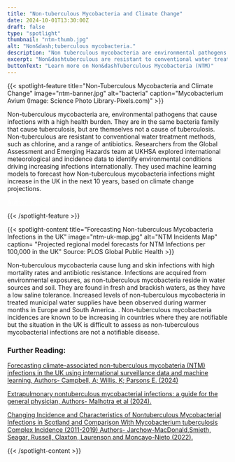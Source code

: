 ```yaml
---
title: "Non-tuberculous Mycobacteria and Climate Change"
date: 2024-10-01T13:30:00Z
draft: false
type: "spotlight"
thumbnail: "ntm-thumb.jpg"
alt: "Non&dash;tuberculous mycobacteria."
description: "Non tuberculous mycobacteria are environmental pathogens that cause infections with a high health burden. They are in the same bacteria family that cause tuberculosis, but are themselves not a cause of tuberculosis.  Non-tuberculous are resistant to conventional water treatment methods, such as chlorine, and a range of antibiotics. Researchers from the Global Assessment and Emerging Hazards team at UKHSA explored international meteorological and incidence data to identify environmental conditions driving increasing infections internationally. They used machine learning models to forecast how Non-tuberculous mycobacteria infections might increase in the UK in the next 10 years, based on climate change projections."
excerpt: "Non&dashtuberculous are resistant to conventional water treatment methods, such as chlorine, and a range of antibiotics. Researchers from the Global Assessment and Emerging Hazards team at UKHSA explored international meteorological and incidence data to identify environmental conditions driving increasing infections internationally. They used machine learning models to forecast how Non-tuberculous mycobacteria infections might increase in the UK in the next 10 years, based on climate change projections"
buttonText: "Learn more on Non&dashTuberculous Mycobacteria (NTM)"
---
```


{{< spotlight-feature title="Non-Tuberculous Mycobacteria and Climate Change" image="ntm-banner.jpg" alt="bacteria" caption="Mycobacterium Avium (Image: Science Photo Library-Pixels.com)" >}}

<p>Non-tuberculous mycobacteria  are, environmental pathogens that cause infections with a high health burden. They are in the same bacteria family that cause tuberculosis, but are themselves not a cause of tuberculosis.  Non-tuberculous are resistant to conventional water treatment methods, such as chlorine, and a range of antibiotics. Researchers from the Global Assessment and Emerging Hazards team at UKHSA explored international meteorological and incidence data to identify environmental conditions driving increasing infections internationally. They used machine learning models to forecast how Non-tuberculous mycobacteria infections might increase in the UK in the next 10 years, based on climate change projections.</p>

<p><a style="color:white;" href="https://researchportal.ukhsa.gov.uk/en/persons/paul-omahoney"> Author: Katy Willis UKHSA Research Profile </a></p>
{{< /spotlight-feature >}}

{{< spotlight-content title="Forecasting Non-tuberculous Mycobacteria Infections in the UK" image="ntm-uk-map.jpg" alt="NTM Incidents Map" 
caption= "Projected regional model forecasts for NTM Infections per 100,000 in the UK" Source: PLOS Global Public Health >}}

<p>Non-tuberculous mycobacteria cause lung and skin infections with high mortality rates and antibiotic resistance.  Infections are acquired from environmental exposures, as non-tuberculous mycobacteria reside in water sources and soil. They are found in fresh and brackish waters, as they have a low saline tolerance. Increased levels of non-tuberculous mycobacteria in treated municipal water supplies have been observed during warmer months in Europe and South America. . Non-tuberculous mycobacteria incidences are known to be increasing in countries where they are notifiable but the situation in the UK is difficult to assess as non-tuberculous mycobacterial infections are not a notifiable disease.</p>  

<h3 class="red d-none d-lg-block">Further Reading:</h3>
<p><a href="https://journals.plos.org/globalpublichealth/article?id=10.1371/journal.pgph.0003262" target="_blank">Forecasting climate-associated non-tuberculous mycobateria (NTM) infections in the UK using international surveillance data and machine learning,  Authors- Campbell, A; Willis, K; Parsons E. (2024)</a></p>
<p><a href="https://researchportal.ukhsa.gov.uk/en/publications/extrapulmonary-nontuberculous-mycobacterial-infections-a-guide-fo" target="_blank">Extrapulmonary nontuberculous mycobacterial infections: a guide for the general physician,  Authors- Malhotra et al (2024).</a></p>
<p><a href="https://www.ncbi.nlm.nih.gov/pmc/articles/PMC9879710/" target="_blank">Changing Incidence and Characteristics of Nontuberculous Mycobacterial Infections in Scotland and Comparison With Mycobacterium tuberculosis Complex Incidence (2011-2019)  Authors- Jarchow-MacDonald,Smieth, Seagar, Russell, Claxton, Laurenson and Moncayo-Nieto (2022).</a><p>
{{< /spotlight-content >}}
